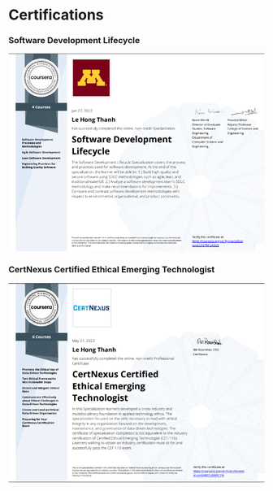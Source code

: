 # Certifications
### Software Development Lifecycle
![LifeCycle](https://github.com/blackSkyss/Certifications/blob/main/LifeCycle.png)
### CertNexus Certified Ethical Emerging Technologist
![Technologist](https://github.com/blackSkyss/Certifications/blob/main/Technologist.png)
